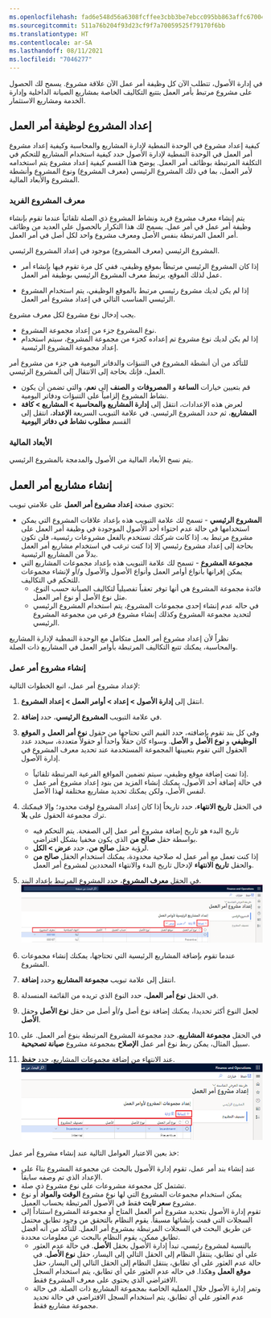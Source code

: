 ```yaml
---
ms.openlocfilehash: fad6e548d56a6308fcffee3cbb3be7ebcc095bb863affc6700474cbcc7f2330f
ms.sourcegitcommit: 511a76b204f93d23cf9f7a70059525f79170f6bb
ms.translationtype: HT
ms.contentlocale: ar-SA
ms.lasthandoff: 08/11/2021
ms.locfileid: "7046277"
---
```

في إدارة الأصول، تتطلب الآن كل وظيفة أمر عمل الآن علاقة مشروع. يسمح لك الحصول على مشروع مرتبط بأمر العمل بتتبع التكاليف الخاصة بمشاريع الصيانة الداخلية وإدارة الخدمة ومشاريع الاستثمار. 

## <a name="project-setup-for-a-work-order-job"></a>إعداد المشروع لوظيفة أمر العمل
كيفية إعداد مشروع في الوحدة النمطية لإدارة المشاريع والمحاسبة وكيفية إعداد مشروع أمر العمل في الوحدة النمطية لإدارة الأصول حدد كيفية استخدام المشاريع للتحكم في التكلفة المرتبطة بوظائف أمر العمل. يوضح هذا القسم كيفية إعداد مشروع يتم استخدامه لأمر العمل، بما في ذلك المشروع الرئيسي (معرف المشروع) ونوع المشروع وأنشطة المشروع والأبعاد المالية.

### <a name="unique-project-id"></a>معرف المشروع الفريد
يتم إنشاء معرف مشروع فريد ونشاط المشروع ذي الصلة تلقائياً عندما تقوم بإنشاء وظيفة أمر عمل في أمر عمل. يسمح لك هذا التكرار بالحصول على العديد من وظائف أمر العمل المرتبطة بنفس الأصل ومعرف مشروع واحد لكل أصل في أمر العمل. 
  
المشروع الرئيسي (معرف المشروع) موجود في إعداد المشروع الرئيسي.

- إذا كان المشروع الرئيسي مرتبطاً بموقع وظيفي، ففي كل مرة تقوم فيها بإنشاء أمر عمل لذلك الموقع، يرتبط معرف المشروع الرئيسي بوظيفة أمر العمل. 

- إذا لم يكن لديك مشروع رئيسي مرتبط بالموقع الوظيفي، يتم استخدام المشروع الرئيسي المناسب التالي في إعداد مشروع أمر العمل.
        
يجب إدخال نوع مشروع لكل معرف مشروع. 

- نوع المشروع جزء من إعداد مجموعة المشروع. 
- إذا لم يكن لديك نوع مشروع تم إعداده كجزء من مجموعة المشروع، سيتم استخدام إعداد مجموعة المشروع الرئيسية.
 
للتأكد من أن أنشطة المشروع في التنبؤات والدفاتر اليومية هي جزء من مشروع أمر العمل، فإنك بحاجة إلى الانتقال إلى المشروع الرئيسي. 
- قم بتعيين خيارات **الساعة** و **المصروفات** و **الصنف** إلى **نعم**، والتي تضمن أن يكون نشاط المشروع إلزامياً على التنبؤات ودفاتر اليومية. 
- لعرض هذه الإعدادات، انتقل إلى **إدارة المشاريع والمحاسبة > المشاريع > كافة المشاريع**، ثم حدد المشروع الرئيسي. في علامة التبويب السريعة **الإعداد**، انتقل إلى القسم **مطلوب نشاط في دفاتر اليومية**
    
### <a name="financial-dimensions"></a>الأبعاد المالية

يتم نسخ الأبعاد المالية من الأصول والمدمجة بالمشروع الرئيسي.
 
## <a name="create-work-order-projects"></a>إنشاء مشاريع أمر العمل
تحتوي صفحة **إعداد مشروع أمر العمل** على علامتي تبويب: 

- **المشروع الرئيسي** - تسمح لك علامة التبويب هذه بإعداد علاقات المشروع التي يمكن استخدامها في حالة عدم احتواء أحد الأصول الموجودة في وظيفة أمر العمل على مشروع مرتبط به. إذا كانت شركتك تستخدم بالفعل مشروعات رئيسية، فلن تكون بحاجة إلى إعداد مشروع رئيسي إلا إذا كنت ترغب في استخدام مشاريع أمر العمل بدلاً من المشاريع الرئيسية.
- **مجموعة المشروع** - تسمح لك علامة التبويب هذه بإعداد مجموعات المشاريع التي يمكن إقرانها بأنواع أوامر العمل وأنواع الأصول والأصول و/أو لإنشاء مجموعات للتحكم في التكاليف.
    - فائدة مجموعة المشروع هي أنها توفر تعقباً تفصيلياً لتكاليف الصيانة حسب النوع، مثل نوع الأصل أو نوع أمر العمل.
    - في حاله عدم إنشاء إحدى مجموعات المشروع، يتم استخدام المشروع الرئيسي لتحديد مجموعة المشروع وكذلك إنشاء مشروع فرعي من مجموعة المشروع الرئيسي.

نظراً لأن إعداد مشروع أمر العمل متكامل مع الوحدة النمطية لإدارة المشاريع والمحاسبة، يمكنك تتبع التكاليف المرتبطة بأوامر العمل في المشاريع ذات الصلة. 

### <a name="create-a-work-order-project"></a>إنشاء مشروع أمر عمل
لإعداد مشروع أمر عمل، اتبع الخطوات التالية:

1.  انتقل إلى **إدارة الأصول > إعداد > أوامر العمل > إعداد المشروع**.
2.  في علامة التبويب **المشروع الرئيسي**، حدد **إضافة**.
3.  وفي كل بند تقوم بإضافته، حدد القيم التي تحتاجها من حقول **نوع أمر العمل** و **الموقع الوظيفي** و **نوع الأصل** و **الأصل**. وسواء كان حقلاً واحداً أو حقولاً متعددة، سيحدد عدد الحقول التي تقوم بتعيينها المجموعة المستخدمة عند تحديد معرف المشروع في إدارة الأصول.
    - إذا تمت إضافة موقع وظيفي، سيتم تضمين المواقع الفرعية المرتبطة تلقائياً. 
    - في حالة إضافة أحد الأصول، يمكنك إنشاء المزيد من بنود إعداد مشروع أمر عمل لنفس الأصل، ولكن يمكنك تحديد مشاريع مختلفة لهذا الأصل.
4.  في الحقل **تاريخ الانتهاء**، حدد تاريخاً إذا كان إعداد المشروع لوقت محدود؛ وإلا فيمكنك ترك مجموعة الحقول على **بلا**.
    - تاريخ البدء هو تاريخ إضافة مشروع أمر عمل إلى الصفحة. يتم التحكم فيه بواسطة حقل **صالح من** الذي يكون مخفيا بشكل افتراضي. 
    - لرؤية حقل **صالح من**، حدد **عرض > الكل**. 
    - إذا كنت تعمل مع أمر عمل له صلاحية محدودة، يمكنك استخدام الحقل **صالح من** والحقل **تاريخ الانتهاء** لإدخال تاريخ البدء والانتهاء المحددين لمشروع أمر العمل.
5.  في الحقل **معرف المشروع**، حدد المشروع المرتبط بإعداد البند.
    ![لقطة شاشة لعلامة التبويب الخاصة بالمشروع الرئيسي في الصفحة إعداد مشروع أمر العمل.](../media/work-order-project-setup-ssm.png)

6.  عندما تقوم بإضافة المشاريع الرئيسية التي تحتاجها، يمكنك إنشاء مجموعات المشروع.
7.  انتقل إلى علامة تبويب **مجموعة المشاريع** وحدد **إضافة**.
8.  في الحقل **نوع أمر العمل**، حدد النوع الذي تريده من القائمة المنسدلة.
9.  لجعل النوع أكثر تحديدا، يمكنك إضافة نوع أصل و/أو أصل من حقل **نوع الأصل** وحقل **الأصل**. 
10. في الحقل **مجموعة المشاريع**، حدد مجموعة المشروع المرتبطة بنوع أمر العمل. على سبيل المثال، يمكن ربط نوع أمر عمل **الإصلاح** بمجموعة مشروع **صيانة تصحيحية**. 
11. عند الانتهاء من إضافة مجموعات المشاريع، حدد **حفظ**.
![لقطة شاشة لعلامة التبويب مجموعة المشاريع في الصفحة إعداد مشروع أمر العمل.](../media/project-group-ssm.png)
 

خذ بعين الاعتبار العوامل التالية عند إنشاء مشروع أمر عمل:

- عند إنشاء بند أمر عمل، تقوم إدارة الأصول بالبحث عن مجموعة المشروع بناءً على الإعداد الذي تم وصفه سابقاً. 
- تشتمل كل مجموعة مشروعات على نوع مشروع ذي صلة. 
- يمكن استخدام مجموعات المشروع التي لها نوع مشروع **الوقت والمواد** أو نوع مشروع **سعر ثابت** فقط في الأصول المرتبطة بحساب العميل.
- تقوم إدارة الأصول بتحديد مشروع أمر العمل المتاح أو مجموعة المشروع استناداً إلى السجلات التي قمت بإنشائها مسبقاً. يقوم النظام بالتحقق من وجود تطابق محتمل عن طريق البحث في السجلات المرتبطة بمشروع أمر العمل. للتأكد من أنه أفضل تطابق ممكن، يقوم النظام بالبحث عن معلومات محددة. 
    - بالنسبة لمشروع رئيسي، تبدأ إدارة الأصول بحقل **الأصل**. في حالة عدم العثور على أي تطابق، ينتقل النظام إلى الحقل التالي إلى اليسار، حقل **نوع الأصل**. في حالة عدم العثور على أي تطابق، ينتقل النظام إلى الحقل التالي إلى اليسار، حقل **موقع العمل** وهكذا. في حاله عدم العثور علي أي تطابق، يتم استخدام السجل الافتراضي الذي يحتوي على معرف المشروع فقط. 
    - وتمر إدارة الأصول خلال العملية الخاصة بمجموعة المشاريع ذات الصلة. في حالة عدم العثور علي أي تطابق، يتم استخدام السجل الافتراضي في حالة تحديد مجموعة مشاريع فقط.


